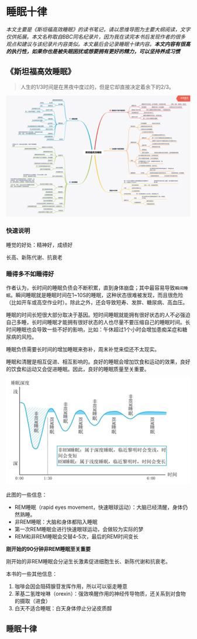 # 睡眠十律



*本文主要是《斯坦福高效睡眠》的读书笔记，请以思维导图为主要大纲阅读，文字仅供拓展。本文名称取自BBC同名纪录片，因为我在读完本书后发现作者的很多观点和建议与该纪录片内容类似。本文最后会记录睡眠十律内容。**本文内容有很高的执行性，如果你也是被失眠困扰或想要拥有更好的精力，可以坚持养成习惯***

## 《斯坦福高效睡眠》

> 人生的1/3时间是在黑夜中度过的，但是它却直接决定着余下的2/3。



![斯坦福高效睡眠](../.vuepress/public/images/斯坦福高效睡眠.png)

### 快速说明

睡觉的好处：精神好，成绩好

长高、新陈代谢、抗衰老

### 睡得多不如睡得好

作者认为，长时间的睡眠负债会不断积累，直到身体崩盘；其中最容易导致`瞬间睡眠`。瞬间睡眠就是睡眠时间在1~10S的睡眠，这种状态很难被发现，而且很危险（比如开车或高空作业时）。除此之外，还会导致短寿、发胖、糖尿病、高血压。

睡眠的时间长短很大部分取决于基因。短时间睡眠就能拥有很好状态的人不必强迫自己多睡，长时间睡眠才能拥有很好状态的人也尽量不要压缩自己的睡眠时间。长时间睡眠也会导致一些不好的影响，比如：午休超过1个小时会增加患痴呆症和糖尿病的风险。

睡眠负债需要长时间的增加睡眠来弥补，周末补觉来偿还不太现实。

睡眠和清醒是相互促进、相互影响的。良好的睡眠会增加饮食和运动的效果，良好的饮食和运动又会促进睡眠。因此，良好的睡眠质量至关重要。

![sleep](../.vuepress/public/images/sleep.jpg)

此图的一些信息：

- REM睡眠（rapid eyes movement，快速眼球运动）：大脑已经清醒，身体仍然熟睡。
- 非REM睡眠：大脑和身体都陷入睡眠
- 第一次REM睡眠会进行快速眼球运动，会做较为实际的梦
- REM和非REM睡眠会交替4-5次，最后的REM时间变长

**刚开始的90分钟非REM睡眠至关重要**

刚开始的非REM睡眠会分泌生长激素促进细胞生长、新陈代谢和抗衰老。

本书的一些其他信息：

1. 咖啡会因会阻碍腺苷发挥作用，所以可以驱走睡意
2. 苯基二氢喹唑啉（orexin）：强效唤醒作用的神经传导物质，还关系到对食物的摄取（进食）
3. 白天不适合睡眠：白天身体停止分泌皮质醇


## 睡眠十律
